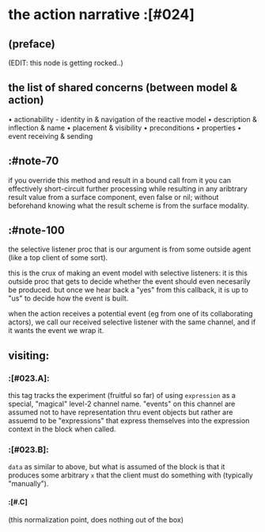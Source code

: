 # the action narrative :[#024]

## (preface)

(EDIT: this node is getting rocked..)




## the list of shared concerns (between model & action)

  • actionability - identity in & navigation of the reactive model
  • description & inflection & name
  • placement & visibility
  • preconditions
  • properties
  • event receiving & sending




## :#note-70

if you override this method and result in a bound call from it you can
effectively short-circuit further processing while resulting in any
aribtrary result value from a surface component, even false or nil;
without beforehand knowing what the result scheme is from the surface
modality.




## :#note-100

the selective listener proc that is our argument is from some outside
agent (like a top client of some sort).

this is the crux of making an event model with selective listeners: it is
this outside proc that gets to decide whether the event should even
necesarily be produced. but once we hear back a "yes" from this
callback, it is up to "us" to decide how the event is built.

when the action receives a potential event (eg from one of its
collaborating actors), we call our received selective listener
with the same channel, and if it wants the event we wrap it.




## visiting:

### :[#023.A]:

this tag tracks the experiment (fruitful so far) of using `expression`
as a special, "magical" level-2 channel name. "events" on this channel
are assumed not to have representation thru event objects but rather are
assuemd to be "expressions" that express themselves into the expression
context in the block when called.




### :[#023.B]:

`data` as similar to above, but what is assumed of the block is that it
produces some arbitrary `x` that the client must do something with
(typically "manually").




#### :[#.C]

(this normalization point, does nothing out of the box)
